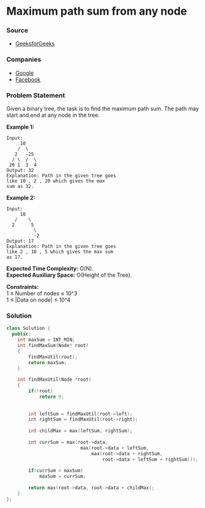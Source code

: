 # Maximum path sum from any node

### Source

* [GeeksforGeeks](https://practice.geeksforgeeks.org/problems/maximum-path-sum-from-any-node/1#)

### Companies

* [Google](../../company-based-lists/google.md)
* [Facebook](../../company-based-lists/facebook.md)

### Problem Statement

Given a binary tree, the task is to find the maximum path sum. The path may start and end at any node in the tree.

**Example 1:**

```text
Input:
     10
    /  \
   2   -25
  / \  /  \
 20 1  3  4
Output: 32
Explanation: Path in the given tree goes
like 10 , 2 , 20 which gives the max
sum as 32.
```

**Example 2:**

```text
Input:
     10
   /    \
  2      5
          \
          -2
Output: 17
Explanation: Path in the given tree goes
like 2 , 10 , 5 which gives the max sum
as 17.
```

**Expected Time Complexity:** O\(N\).  
**Expected Auxiliary Space:** O\(Height of the Tree\).

**Constraints:**  
 1 ≤ Number of nodes ≤ 10^3  
 1 ≤ \|Data on node\| ≤ 10^4

### Solution

```cpp
class Solution {
  public:
    int maxSum = INT_MIN;
    int findMaxSum(Node* root)
    {
        findMaxUtil(root);
        return maxSum;
    }
    
    int findMaxUtil(Node *root)
    {
        if(!root)
            return 0;
    
        
        int leftSum = findMaxUtil(root->left);
        int rightSum = findMaxUtil(root->right);
        
        int childMax = max(leftSum, rightSum);
        
        int currSum = max(root->data, 
                           max(root->data + leftSum, 
                               max(root->data + rightSum,
                                   root->data + leftSum + rightSum)));
        
        if(currSum > maxSum)
            maxSum = currSum;
        
        return max(root->data, root->data + childMax);
    }
};
```

